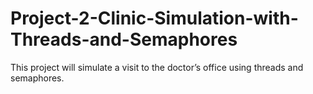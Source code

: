 # Project-2-Clinic-Simulation-with-Threads-and-Semaphores
This project will simulate a visit to the doctor’s office using threads and semaphores.
